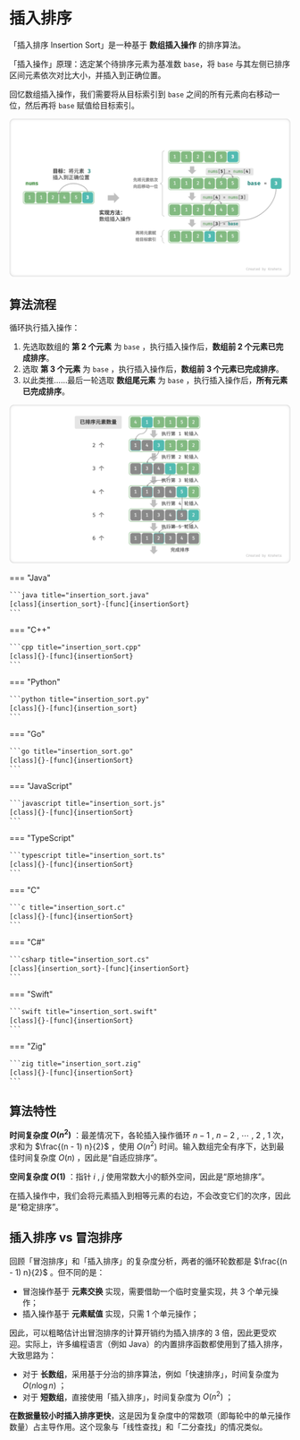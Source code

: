 # 插入排序

「插入排序 Insertion Sort」是一种基于 **数组插入操作** 的排序算法。

「插入操作」原理：选定某个待排序元素为基准数 `base`，将 `base` 与其左侧已排序区间元素依次对比大小，并插入到正确位置。

回忆数组插入操作，我们需要将从目标索引到 `base` 之间的所有元素向右移动一位，然后再将 `base` 赋值给目标索引。

![单次插入操作](insertion_sort.assets/insertion_operation.png)

## 算法流程

循环执行插入操作：

1. 先选取数组的 **第 2 个元素** 为 `base` ，执行插入操作后，**数组前 2 个元素已完成排序**。
2. 选取 **第 3 个元素** 为 `base` ，执行插入操作后，**数组前 3 个元素已完成排序**。
3. 以此类推……最后一轮选取 **数组尾元素** 为 `base` ，执行插入操作后，**所有元素已完成排序**。

![插入排序流程](insertion_sort.assets/insertion_sort_overview.png)

=== "Java"

    ```java title="insertion_sort.java"
    [class]{insertion_sort}-[func]{insertionSort}
    ```

=== "C++"

    ```cpp title="insertion_sort.cpp"
    [class]{}-[func]{insertionSort}
    ```

=== "Python"

    ```python title="insertion_sort.py"
    [class]{}-[func]{insertion_sort}
    ```

=== "Go"

    ```go title="insertion_sort.go"
    [class]{}-[func]{insertionSort}
    ```

=== "JavaScript"

    ```javascript title="insertion_sort.js"
    [class]{}-[func]{insertionSort}
    ```

=== "TypeScript"

    ```typescript title="insertion_sort.ts"
    [class]{}-[func]{insertionSort}
    ```

=== "C"

    ```c title="insertion_sort.c"
    [class]{}-[func]{insertionSort}
    ```

=== "C#"

    ```csharp title="insertion_sort.cs"
    [class]{insertion_sort}-[func]{insertionSort}
    ```

=== "Swift"

    ```swift title="insertion_sort.swift"
    [class]{}-[func]{insertionSort}
    ```

=== "Zig"

    ```zig title="insertion_sort.zig"
    [class]{}-[func]{insertionSort}
    ```

## 算法特性

**时间复杂度 $O(n^2)$** ：最差情况下，各轮插入操作循环 $n - 1$ , $n-2$ , $\cdots$ , $2$ , $1$ 次，求和为 $\frac{(n - 1) n}{2}$ ，使用 $O(n^2)$ 时间。输入数组完全有序下，达到最佳时间复杂度 $O(n)$ ，因此是“自适应排序”。

**空间复杂度 $O(1)$** ：指针 $i$ , $j$ 使用常数大小的额外空间，因此是“原地排序”。

在插入操作中，我们会将元素插入到相等元素的右边，不会改变它们的次序，因此是“稳定排序”。

## 插入排序 vs 冒泡排序

回顾「冒泡排序」和「插入排序」的复杂度分析，两者的循环轮数都是 $\frac{(n - 1) n}{2}$ 。但不同的是：

- 冒泡操作基于 **元素交换** 实现，需要借助一个临时变量实现，共 3 个单元操作；
- 插入操作基于 **元素赋值** 实现，只需 1 个单元操作；

因此，可以粗略估计出冒泡排序的计算开销约为插入排序的 3 倍，因此更受欢迎。实际上，许多编程语言（例如 Java）的内置排序函数都使用到了插入排序，大致思路为：

- 对于 **长数组**，采用基于分治的排序算法，例如「快速排序」，时间复杂度为 $O(n \log n)$ ；
- 对于 **短数组**，直接使用「插入排序」，时间复杂度为 $O(n^2)$ ；

**在数据量较小时插入排序更快**，这是因为复杂度中的常数项（即每轮中的单元操作数量）占主导作用。这个现象与「线性查找」和「二分查找」的情况类似。
